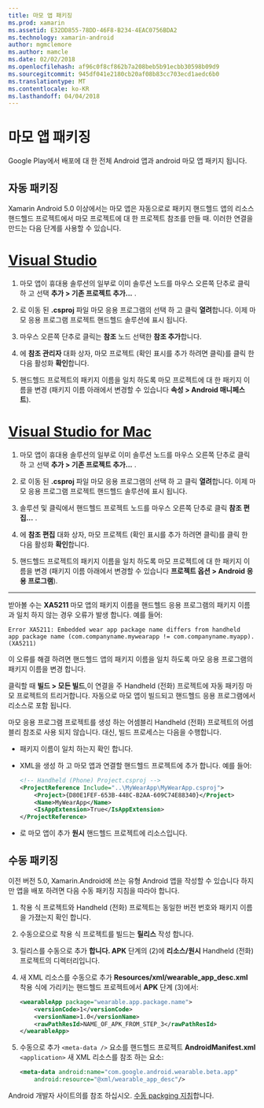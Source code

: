 ```yaml
---
title: 마모 앱 패키징
ms.prod: xamarin
ms.assetid: E32DD855-78DD-46F8-B234-4EAC0756BDA2
ms.technology: xamarin-android
author: mgmclemore
ms.author: mamcle
ms.date: 02/02/2018
ms.openlocfilehash: af96c0f8cf862b7a208beb5b91ecbb30598b09d9
ms.sourcegitcommit: 945df041e2180cb20af08b83cc703ecd1aedc6b0
ms.translationtype: MT
ms.contentlocale: ko-KR
ms.lasthandoff: 04/04/2018
---
```

# <a name="packaging-wear-apps"></a>마모 앱 패키징

Google Play에서 배포에 대 한 전체 Android 앱과 android 마모 앱 패키지 됩니다. 

## <a name="automatic-packaging"></a>자동 패키징

Xamarin Android 5.0 이상에서는 마모 앱은 자동으로로 패키지 핸드헬드 앱의 리소스 핸드헬드 프로젝트에서 마모 프로젝트에 대 한 프로젝트 참조를 만들 때. 이러한 연결을 만드는 다음 단계를 사용할 수 있습니다. 

# <a name="visual-studiotabvswin"></a>[Visual Studio](#tab/vswin)

1. 마모 앱이 휴대용 솔루션의 일부로 이미 솔루션 노드를 마우스 오른쪽 단추로 클릭 하 고 선택 **추가 > 기존 프로젝트 추가...** .

2. 로 이동 된 **.csproj** 파일 마모 응용 프로그램의 선택 하 고 클릭 **열려**합니다. 이제 마모 응용 프로그램 프로젝트 핸드헬드 솔루션에 표시 됩니다.

3. 마우스 오른쪽 단추로 클릭는 **참조** 노드 선택한 **참조 추가**합니다.

4. 에 **참조 관리자** 대화 상자, 마모 프로젝트 (확인 표시를 추가 하려면 클릭)를 클릭 한 다음 활성화 **확인**합니다.

5. 핸드헬드 프로젝트의 패키지 이름을 일치 하도록 마모 프로젝트에 대 한 패키지 이름을 변경 (패키지 이름 아래에서 변경할 수 있습니다 **속성 > Android 매니페스트**).

# <a name="visual-studio-for-mactabvsmac"></a>[Visual Studio for Mac](#tab/vsmac)

1. 마모 앱이 휴대용 솔루션의 일부로 이미 솔루션 노드를 마우스 오른쪽 단추로 클릭 하 고 선택 **추가 > 기존 프로젝트 추가...** .

2. 로 이동 된 **.csproj** 파일 마모 응용 프로그램의 선택 하 고 클릭 **열려**합니다. 이제 마모 응용 프로그램 프로젝트 핸드헬드 솔루션에 표시 됩니다.

3. 솔루션 및 클릭에서 핸드헬드 프로젝트 노드를 마우스 오른쪽 단추로 클릭 **참조 편집...** .

4. 에 **참조 편집** 대화 상자, 마모 프로젝트 (확인 표시를 추가 하려면 클릭)를 클릭 한 다음 활성화 **확인**합니다.

5. 핸드헬드 프로젝트의 패키지 이름을 일치 하도록 마모 프로젝트에 대 한 패키지 이름을 변경 (패키지 이름 아래에서 변경할 수 있습니다 **프로젝트 옵션 > Android 응용 프로그램**).

-----


받아볼 수는 **XA5211** 마모 앱의 패키지 이름을 핸드헬드 응용 프로그램의 패키지 이름과 일치 하지 않는 경우 오류가 발생 합니다. 예를 들어:

```shell
Error XA5211: Embedded wear app package name differs from handheld 
app package name (com.companyname.mywearapp != com.companyname.myapp). (XA5211)
```

이 오류를 해결 하려면 핸드헬드 앱의 패키지 이름을 일치 하도록 마모 응용 프로그램의 패키지 이름을 변경 합니다.

클릭할 때 **빌드 > 모든 빌드**,이 연결을 주 Handheld (전화) 프로젝트에 자동 패키징 마모 프로젝트의 트리거합니다. 자동으로 마모 앱이 빌드되고 핸드헬드 응용 프로그램에서 리소스로 포함 됩니다.

마모 응용 프로그램 프로젝트를 생성 하는 어셈블리 Handheld (전화) 프로젝트의 어셈블리 참조로 사용 되지 않습니다. 대신, 빌드 프로세스는 다음을 수행합니다.

-   패키지 이름이 일치 하는지 확인 합니다. 

-   XML을 생성 하 고 마모 앱과 연결할 핸드헬드 프로젝트에 추가 합니다. 예를 들어: 

    ```xml
    <!-- Handheld (Phone) Project.csproj -->
    <ProjectReference Include="..\MyWearApp\MyWearApp.csproj">
        <Project>{D80E1FEF-653B-448C-B2AA-609C74E88340}</Project>
        <Name>MyWearApp</Name>
        <IsAppExtension>True</IsAppExtension>
    </ProjectReference>
    ```

-   로 마모 앱이 추가 **원시** 핸드헬드 프로젝트에 리소스입니다. 


## <a name="manual-packaging"></a>수동 패키징

이전 버전 5.0, Xamarin.Android에 쓰는 유형 Android 앱을 작성할 수 있습니다 하지만 앱을 배포 하려면 다음 수동 패키징 지침을 따라야 합니다. 

1. 착용 식 프로젝트와 Handheld (전화) 프로젝트는 동일한 버전 번호와 패키지 이름을 가졌는지 확인 합니다.

2. 수동으로으로 착용 식 프로젝트를 빌드는 **릴리스** 작성 합니다.

3. 릴리스를 수동으로 추가 **합니다. APK** 단계의 (2)에 **리소스/원시** Handheld (전화) 프로젝트의 디렉터리입니다.

4. 새 XML 리소스를 수동으로 추가 **Resources/xml/wearable_app_desc.xml** 착용 식에 가리키는 핸드헬드 프로젝트에서 **APK** 단계 (3)에서:

    ```xml
    <wearableApp package="wearable.app.package.name">
        <versionCode>1</versionCode>
        <versionName>1.0</versionName>
        <rawPathResId>NAME_OF_APK_FROM_STEP_3</rawPathResId>
    </wearableApp>
    ```

5. 수동으로 추가 `<meta-data />` 요소를 핸드헬드 프로젝트 **AndroidManifest.xml** `<application>` 새 XML 리소스를 참조 하는 요소:

    ```xml
    <meta-data android:name="com.google.android.wearable.beta.app"
        android:resource="@xml/wearable_app_desc"/>
    ```

Android 개발자 사이트의를 참조 하십시오. [수동 packging 지침](https://developer.android.com/training/wearables/apps/packaging.html#PackageManually)합니다.

